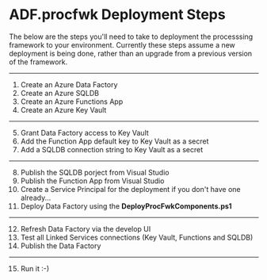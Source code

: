 # ADF.procfwk Deployment Steps

The below are the steps you'll need to take to deployment the processsing framework to your environment. Currently these steps assume a new deployment is being done, rather than an upgrade from a previous version of the framework.

--------------------------------------------------------------------------------------------
1. Create an Azure Data Factory
2. Create an Azure SQLDB
3. Create an Azure Functions App
4. Create an Azure Key Vault
--------------------------------------------------------------------------------------------
5. Grant Data Factory access to Key Vault
6. Add the Function App default key to Key Vault as a secret
7. Add a SQLDB connection string to Key Vault as a secret
--------------------------------------------------------------------------------------------
8. Publish the SQLDB porject from Visual Studio
9. Publish the Function App from Visual Studio
10. Create a Service Principal for the deployment if you don't have one already...
11. Deploy Data Factory using the **DeployProcFwkComponents.ps1**
--------------------------------------------------------------------------------------------
12. Refresh Data Factory via the develop UI
13. Test all Linked Services connections (Key Vault, Functions and SQLDB)
14. Publish the Data Factory
--------------------------------------------------------------------------------------------
15. Run it :-)